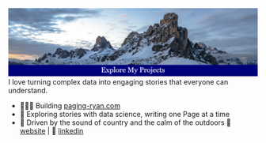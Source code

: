 <img src="Banner.png" alt="Banner"/>
I love turning complex data into engaging stories that everyone can understand.

- 👨🏻‍💻 Building [paging-ryan.com](https://www.paging-ryan.com)
- 📖 Exploring stories with data science, writing one Page at a time
- 🎵 Driven by the sound of country and the calm of the outdoors
🏡 [website](https://www.paging-ryan.com) | 💼 [linkedin](https://www.linkedin.com/in/ryanpage2020/)

